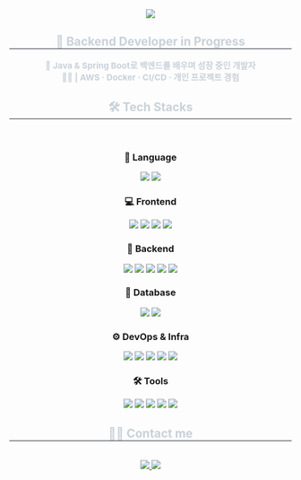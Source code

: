 <div align= "center">
    <img src="https://capsule-render.vercel.app/api?type=waving&color=1639c5&height=240&text=Changhoon's%20GitHub&animation=fadeIn&fontColor=ffffff&fontSize=60" />
    </div>
    <div align= "center"> 
    <h2 style="border-bottom: 1px solid #21262d; color: #c9d1d9;"> 🚀 Backend Developer in Progress </h2>  
    <div style="font-weight: 700; font-size: 15px; text-align: center; color: #c9d1d9;"> 🚀 Java & Spring Boot로 백엔드를 배우며 성장 중인 개발자 <br>👨‍💻 | AWS · Docker · CI/CD · 개인 프로젝트 경험 </div> 
    </div>
    <div align= "center">
    <h2 style="border-bottom: 1px solid #21262d; color: #c9d1d9;"> 🛠️ Tech Stacks </h2> <br> 
    <div style="margin: 0 auto; text-align: center;" align= "left"> 
<h3> 🧠 Language </h3>
<p align="center">
  <img src="https://img.shields.io/badge/Java-007396?style=flat-square&logo=openjdk&logoColor=white"/>
  <img src="https://img.shields.io/badge/JavaScript-F7DF1E?style=flat-square&logo=javascript&logoColor=black"/>
</p>


### 💻 Frontend
<p align="center">
  <img src="https://img.shields.io/badge/React-61DAFB?style=flat-square&logo=react&logoColor=black"/>
  <img src="https://img.shields.io/badge/Bootstrap-7952B3?style=flat-square&logo=bootstrap&logoColor=white"/>
  <img src="https://img.shields.io/badge/HTML5-E34F26?style=flat-square&logo=html5&logoColor=white"/>
  <img src="https://img.shields.io/badge/CSS3-1572B6?style=flat-square&logo=css3&logoColor=white"/>
</p>

### 🧹 Backend
<p align="center">
  <img src="https://img.shields.io/badge/Spring-6DB33F?style=flat-square&logo=spring&logoColor=white"/>
  <img src="https://img.shields.io/badge/Spring Boot-6DB33F?style=flat-square&logo=springboot&logoColor=white"/>
  <img src="https://img.shields.io/badge/Spring Security-6DB33F?style=flat-square&logo=springsecurity&logoColor=white"/>
  <img src="https://img.shields.io/badge/JWT-000000?style=flat-square&logo=jsonwebtokens&logoColor=white"/>
  <img src="https://img.shields.io/badge/Node.js-339933?style=flat-square&logo=node.js&logoColor=white"/>
</p>

### 🐘 Database
<p align="center">
  <img src="https://img.shields.io/badge/Oracle-F80000?style=flat-square&logo=oracle&logoColor=white"/>
  <img src="https://img.shields.io/badge/PostgreSQL-4169E1?style=flat-square&logo=postgresql&logoColor=white"/>
</p>

### ⚙️ DevOps & Infra
<p align="center">
  <img src="https://img.shields.io/badge/Docker-2496ED?style=flat-square&logo=docker&logoColor=white"/>
  <img src="https://img.shields.io/badge/GitHub Actions-2088FF?style=flat-square&logo=githubactions&logoColor=white"/>
  <img src="https://img.shields.io/badge/AWS EC2-FF9900?style=flat-square&logo=amazonec2&logoColor=white"/>
  <img src="https://img.shields.io/badge/Route 53-FF9900?style=flat-square&logo=amazonroute53&logoColor=white"/>
  <img src="https://img.shields.io/badge/Linux-FCC624?style=flat-square&logo=linux&logoColor=black"/>
</p>

### 🛠 Tools
<p align="center">
  <img src="https://img.shields.io/badge/Git-F05032?style=flat-square&logo=git&logoColor=white"/>
  <img src="https://img.shields.io/badge/GitHub-181717?style=flat-square&logo=github&logoColor=white"/>
  <img src="https://img.shields.io/badge/Notion-000000?style=flat-square&logo=notion&logoColor=white"/>
  <img src="https://img.shields.io/badge/Postman-FF6C37?style=flat-square&logo=postman&logoColor=white"/>
  <img src="https://img.shields.io/badge/Discord-5865F2?style=flat-square&logo=discord&logoColor=white"/>
</p>
          </div>
    </div>
    <div align= "center">
    <h2 style="border-bottom: 1px solid #21262d; color: #c9d1d9;"> 🧑‍💻 Contact me </h2> <br> 
    <div align= "center"> <a href=mailto:ddong9124@gmail.com> <img src="https://img.shields.io/badge/Gmail-EA4335?style=flat-square&logo=Gmail&logoColor=white&link=mailto:ddong9124@gmail.com"> </a>
         <a href=https://www.notion.so/cccb75a770f246b2838331e9c4808bae> <img src="https://img.shields.io/badge/Notion-000000?style=flat-square&logo=Notion&logoColor=white&link=https://www.notion.so/cccb75a770f246b2838331e9c4808bae"> </a>
          </div>  <br> 
    <div align= "center">  </div> 
    </div>
